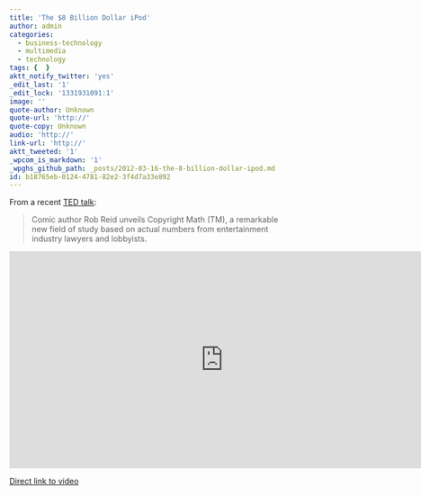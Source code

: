 ```yaml
---
title: 'The $8 Billion Dollar iPod'
author: admin
categories:
  - business-technology
  - multimedia
  - technology
tags: {  }
aktt_notify_twitter: 'yes'
_edit_last: '1'
_edit_lock: '1331931091:1'
image: ''
quote-author: Unknown
quote-url: 'http://'
quote-copy: Unknown
audio: 'http://'
link-url: 'http://'
aktt_tweeted: '1'
_wpcom_is_markdown: '1'
_wpghs_github_path: _posts/2012-03-16-the-8-billion-dollar-ipod.md
id: b18765eb-0124-4781-82e2-3f4d7a33e892
---
```

<p>From a recent <a href="http://www.ted.com/">TED talk</a>:</p>
<blockquote><p>
  Comic author Rob Reid unveils Copyright Math (TM), a remarkable new field of study based on actual numbers from entertainment industry lawyers and lobbyists.
</p></blockquote>
<p><iframe width="759" height="386" src="http://www.youtube.com/embed/GZadCj8O1-0" frameborder="0" allowfullscreen></iframe></p>
<p><a href="http://www.youtube.com/watch?feature=player_embedded&amp;v=GZadCj8O1-0">Direct link to video</a></p>
